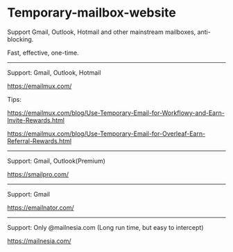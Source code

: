# Temporary-mailbox-website
Support Gmail, Outlook, Hotmail and other mainstream mailboxes, anti-blocking.

Fast, effective, one-time.

__________
  

Support: Gmail, Outlook, Hotmail	

https://emailmux.com/

Tips:

https://emailmux.com/blog/Use-Temporary-Email-for-Workflowy-and-Earn-Invite-Rewards.html

https://emailmux.com/blog/Use-Temporary-Email-for-Overleaf-Earn-Referral-Rewards.html


__________

Support: Gmail, Outlook(Premium)

https://smailpro.com/

__________

Support: Gmail

https://emailnator.com/


__________

Support: Only @mailnesia.com (Long run time, but easy to intercept)

https://mailnesia.com/


